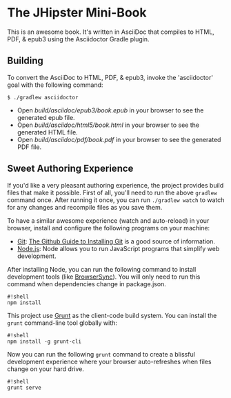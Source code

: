 # The JHipster Mini-Book

This is an awesome book. It's written in AsciiDoc that compiles to HTML, PDF, & epub3 using the Asciidoctor Gradle plugin.

## Building

To convert the AsciiDoc to HTML, PDF, & epub3, invoke the 'asciidoctor' goal with the following command:
```
$ ./gradlew asciidoctor
```

* Open _build/asciidoc/epub3/book.epub_  in your browser to see the generated epub file.
* Open _build/asciidoc/html5/book.html_ in your browser to see the generated HTML file.
* Open _build/asciidoc/pdf/book.pdf_ in your browser to see the generated PDF file.

## Sweet Authoring Experience
If you'd like a very pleasant authoring experience, the project provides build files that make it possible. First of all,
you'll need to run the above `gradlew` command once. After running it once, you can run `./gradlew watch` to watch for 
any changes and recompile files as you save them. 

To have a similar awesome experience (watch and auto-reload) in your browser, install and configure the following 
programs on your machine:

* [Git](http://git-scm.com/): [The Github Guide to Installing Git](https://help.github.com/articles/set-up-git/) is a 
  good source of information.
* [Node.js](https://nodejs.org/): Node allows you to run JavaScript programs that simplify web development.

After installing Node, you can run the following command to install development tools (like [BrowserSync](http://www.browsersync.io/)). 
You will only need to run this command when dependencies change in package.json.
```
#!shell
npm install
```
This project use [Grunt](http://gruntjs.com/) as the client-code build system. You can install the `grunt` command-line 
tool globally with:
```
#!shell
npm install -g grunt-cli
```
Now you can run the following `grunt` command to create a blissful development experience where your browser auto-refreshes 
when files change on your hard drive.
```
#!shell
grunt serve
```

